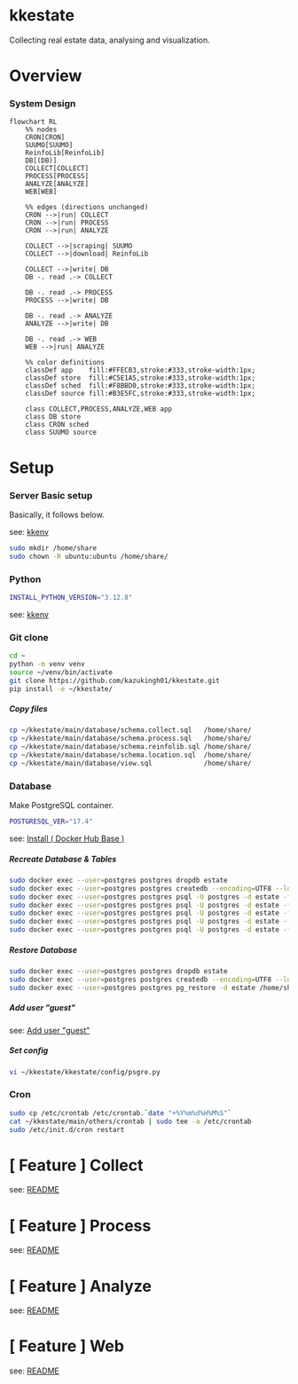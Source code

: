 # kkestate

Collecting real estate data, analysing and visualization.

# Overview 

### System Design

```mermaid
flowchart RL
    %% nodes
    CRON[CRON]
    SUUMO[SUUMO]
    ReinfoLib[ReinfoLib]
    DB[(DB)]
    COLLECT[COLLECT]
    PROCESS[PROCESS]
    ANALYZE[ANALYZE]
    WEB[WEB]

    %% edges (directions unchanged)
    CRON -->|run| COLLECT
    CRON -->|run| PROCESS
    CRON -->|run| ANALYZE

    COLLECT -->|scraping| SUUMO
    COLLECT -->|download| ReinfoLib

    COLLECT -->|write| DB
    DB -. read .-> COLLECT

    DB -. read .-> PROCESS
    PROCESS -->|write| DB

    DB -. read .-> ANALYZE
    ANALYZE -->|write| DB

    DB -. read .-> WEB
    WEB -->|run| ANALYZE

    %% color definitions
    classDef app    fill:#FFECB3,stroke:#333,stroke-width:1px;
    classDef store  fill:#C5E1A5,stroke:#333,stroke-width:1px;
    classDef sched  fill:#F8BBD0,stroke:#333,stroke-width:1px;
    classDef source fill:#B3E5FC,stroke:#333,stroke-width:1px;

    class COLLECT,PROCESS,ANALYZE,WEB app
    class DB store
    class CRON sched
    class SUUMO source
```

# Setup

### Server Basic setup

Basically, it follows below.

see: [kkenv](https://github.com/kazukingh01/kkenv/blob/3f30366d3d3eb34f16e04999266fd767172e3e6e/ubuntu/README.md#server-basic-setup)

```bash
sudo mkdir /home/share
sudo chown -R ubuntu:ubuntu /home/share/
```

### Python

```bash
INSTALL_PYTHON_VERSION="3.12.8"
```

see: [kkenv](https://github.com/kazukingh01/kkenv/blob/3f30366d3d3eb34f16e04999266fd767172e3e6e/ubuntu/README.md#python)

### Git clone

```bash
cd ~
python -m venv venv
source ~/venv/bin/activate
git clone https://github.com/kazukingh01/kkestate.git
pip install -e ~/kkestate/
```

##### Copy files

```bash
cp ~/kkestate/main/database/schema.collect.sql   /home/share/
cp ~/kkestate/main/database/schema.process.sql   /home/share/
cp ~/kkestate/main/database/schema.reinfolib.sql /home/share/
cp ~/kkestate/main/database/schema.location.sql  /home/share/
cp ~/kkestate/main/database/view.sql             /home/share/
```

### Database

Make PostgreSQL container.

```bash
POSTGRESQL_VER="17.4"
```

see: [Install ( Docker Hub Base )](https://github.com/kazukingh01/kkpsgre/tree/893ec74a50904a891323e58876e06dfec3491ea2?tab=readme-ov-file#install--docker-hub-base-)


##### Recreate Database & Tables

```bash
sudo docker exec --user=postgres postgres dropdb estate
sudo docker exec --user=postgres postgres createdb --encoding=UTF8 --locale=ja_JP.utf8 --template=template0 estate
sudo docker exec --user=postgres postgres psql -U postgres -d estate -f /home/share/schema.collect.sql
sudo docker exec --user=postgres postgres psql -U postgres -d estate -f /home/share/schema.process.sql
sudo docker exec --user=postgres postgres psql -U postgres -d estate -f /home/share/schema.reinfolib.sql
sudo docker exec --user=postgres postgres psql -U postgres -d estate -f /home/share/schema.location.sql
sudo docker exec --user=postgres postgres psql -U postgres -d estate -f /home/share/view.sql
```

##### Restore Database

```bash
sudo docker exec --user=postgres postgres dropdb estate
sudo docker exec --user=postgres postgres createdb --encoding=UTF8 --locale=ja_JP.utf8 --template=template0 estate
sudo docker exec --user=postgres postgres pg_restore -d estate /home/share/db_YYYYMMDD.dump
```

##### Add user "guest"

see: [Add user "guest"](https://github.com/kazukingh01/kkpsgre/tree/2d66939e01ea81ae6b255448a80875a589b8e376?tab=readme-ov-file#add-guest-user)

##### Set config

```bash
vi ~/kkestate/kkestate/config/psgre.py
```

### Cron

```bash
sudo cp /etc/crontab /etc/crontab.`date "+%Y%m%d%H%M%S"`
cat ~/kkestate/main/others/crontab | sudo tee -a /etc/crontab
sudo /etc/init.d/cron restart
```

# [ Feature ] Collect

see: [README](./main/collect/README.md)

# [ Feature ] Process

see: [README](./main/process/README.md)

# [ Feature ] Analyze

see: [README](./main/analyze/README.md)

# [ Feature ] Web

see: [README](./main/web/README.md)

